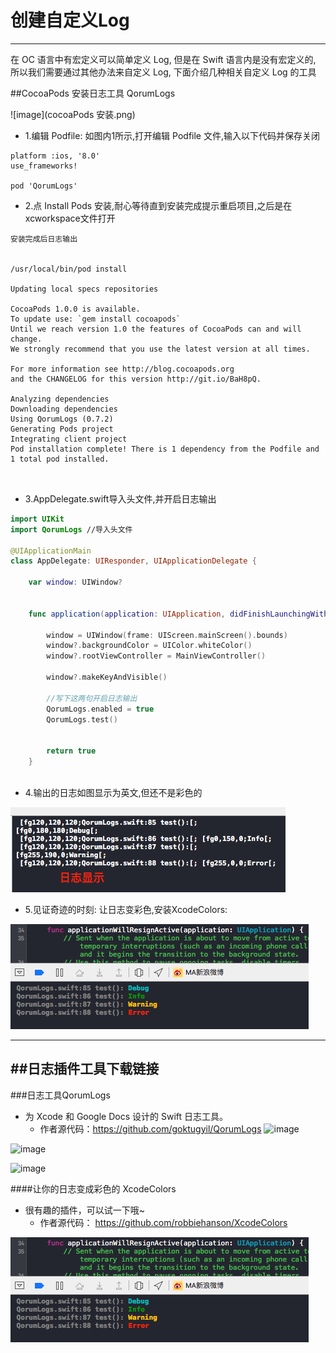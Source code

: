 # 创建自定义Log
----

在 OC 语言中有宏定义可以简单定义 Log, 但是在 Swift 语言内是没有宏定义的, 所以我们需要通过其他办法来自定义 Log, 下面介绍几种相关自定义 Log 的工具


##CocoaPods 安装日志工具 QorumLogs

![image](cocoaPods 安装.png)

- 1.编辑 Podfile: 如图内1所示,打开编辑 Podfile 文件,输入以下代码并保存关闭


```
platform :ios, '8.0'
use_frameworks!

pod 'QorumLogs'
```

- 2.点 Install Pods 安装,耐心等待直到安装完成提示重启项目,之后是在xcworkspace文件打开

```
安装完成后日志输出


/usr/local/bin/pod install

Updating local specs repositories

CocoaPods 1.0.0 is available.
To update use: `gem install cocoapods`
Until we reach version 1.0 the features of CocoaPods can and will change.
We strongly recommend that you use the latest version at all times.

For more information see http://blog.cocoapods.org
and the CHANGELOG for this version http://git.io/BaH8pQ.

Analyzing dependencies
Downloading dependencies
Using QorumLogs (0.7.2)
Generating Pods project
Integrating client project
Pod installation complete! There is 1 dependency from the Podfile and 1 total pod installed.



```

- 3.AppDelegate.swift导入头文件,并开启日志输出


```Swift
import UIKit
import QorumLogs //导入头文件

@UIApplicationMain
class AppDelegate: UIResponder, UIApplicationDelegate {

    var window: UIWindow?


    func application(application: UIApplication, didFinishLaunchingWithOptions launchOptions: [NSObject: AnyObject]?) -> Bool {
        
        window = UIWindow(frame: UIScreen.mainScreen().bounds)
        window?.backgroundColor = UIColor.whiteColor()
        window?.rootViewController = MainViewController()
        
        window?.makeKeyAndVisible()
        
        //写下这两句开启日志输出
        QorumLogs.enabled = true
        QorumLogs.test()
        
        
        return true
    }
    
```
- 4.输出的日志如图显示为英文,但还不是彩色的


![image](日志显示.png)

- 5.见证奇迹的时刻: 让日志变彩色,安装XcodeColors:

![image](彩色日志.png)


----

##日志插件工具下载链接
---
###日志工具QorumLogs

- 为 Xcode 和 Google Docs 设计的 Swift 日志工具。
  - 作者源代码：https://github.com/goktugyil/QorumLogs
![image](https://camo.githubusercontent.com/c3ee4351e7a0b12e3fa4f918571bdb5c317a22d6/687474703a2f2f692e696d6775722e636f6d2f3367504a4861592e676966)

![image](https://camo.githubusercontent.com/97070f770e55da7d42bae435cfc027b9ec84901a/687474703a2f2f692e696d6775722e636f6d2f537a78545879762e706e67)

![image](https://camo.githubusercontent.com/2fc12517298757e8e188e9265d7166d2bfac324e/687474703a2f2f692e696d6775722e636f6d2f4b374f577142772e676966)

####让你的日志变成彩色的 XcodeColors
- 很有趣的插件，可以试一下哦~
  - 作者源代码： https://github.com/robbiehanson/XcodeColors


![image](images/CreateProject/彩色日志.png)

